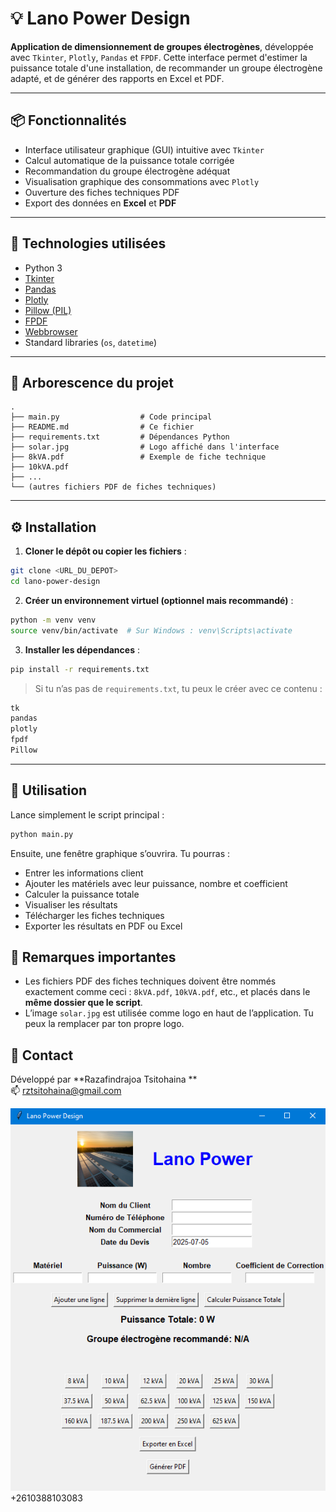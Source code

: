 
# 💡 Lano Power Design

**Application de dimensionnement de groupes électrogènes**, développée avec `Tkinter`, `Plotly`, `Pandas` et `FPDF`. Cette interface permet d'estimer la puissance totale d'une installation, de recommander un groupe électrogène adapté, et de générer des rapports en Excel et PDF.

---

## 📦 Fonctionnalités

- Interface utilisateur graphique (GUI) intuitive avec `Tkinter`
- Calcul automatique de la puissance totale corrigée
- Recommandation du groupe électrogène adéquat
- Visualisation graphique des consommations avec `Plotly`
- Ouverture des fiches techniques PDF
- Export des données en **Excel** et **PDF**

---

## 🧰 Technologies utilisées

- Python 3
- [Tkinter](https://docs.python.org/3/library/tkinter.html)
- [Pandas](https://pandas.pydata.org/)
- [Plotly](https://plotly.com/python/)
- [Pillow (PIL)](https://python-pillow.org/)
- [FPDF](https://py-pdf.github.io/fpdf2/)
- [Webbrowser](https://docs.python.org/3/library/webbrowser.html)
- Standard libraries (`os`, `datetime`)

---

## 📁 Arborescence du projet

```
.
├── main.py                  # Code principal
├── README.md                # Ce fichier
├── requirements.txt         # Dépendances Python
├── solar.jpg                # Logo affiché dans l'interface
├── 8kVA.pdf                 # Exemple de fiche technique
├── 10kVA.pdf
├── ...
└── (autres fichiers PDF de fiches techniques)
```

---

## ⚙️ Installation

1. **Cloner le dépôt ou copier les fichiers** :

```bash
git clone <URL_DU_DEPOT>
cd lano-power-design
```

2. **Créer un environnement virtuel (optionnel mais recommandé)** :

```bash
python -m venv venv
source venv/bin/activate  # Sur Windows : venv\Scripts\activate
```

3. **Installer les dépendances** :

```bash
pip install -r requirements.txt
```

> Si tu n’as pas de `requirements.txt`, tu peux le créer avec ce contenu :

```txt
tk
pandas
plotly
fpdf
Pillow
```

---

## 🚀 Utilisation

Lance simplement le script principal :

```bash
python main.py
```

Ensuite, une fenêtre graphique s’ouvrira. Tu pourras :

- Entrer les informations client
- Ajouter les matériels avec leur puissance, nombre et coefficient
- Calculer la puissance totale
- Visualiser les résultats
- Télécharger les fiches techniques
- Exporter les résultats en PDF ou Excel

## 📌 Remarques importantes

- Les fichiers PDF des fiches techniques doivent être nommés exactement comme ceci : `8kVA.pdf`, `10kVA.pdf`, etc., et placés dans le **même dossier que le script**.
- L’image `solar.jpg` est utilisée comme logo en haut de l’application. Tu peux la remplacer par ton propre logo.

## 📧 Contact

Développé par **Razafindrajoa Tsitohaina **  
📫 rztsitohaina@gmail.com

![Aperçu de l’application](APK1.png)
+2610388103083
